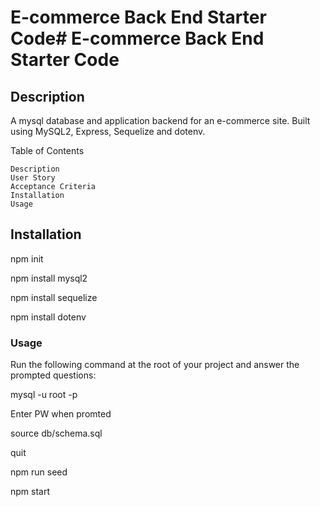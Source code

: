 # E-commerce Back End Starter Code# E-commerce Back End Starter Code

## Description
 A mysql database and application backend for an e-commerce site. Built using MySQL2, Express, Sequelize and dotenv.
 
Table of Contents

    Description
    User Story
    Acceptance Criteria
    Installation
    Usage

## Installation


npm init

npm install mysql2

npm install sequelize

npm install dotenv
### Usage


Run the following command at the root of your project and answer the prompted questions:

mysql -u root -p

Enter PW when promted

source db/schema.sql

quit

npm run seed

npm start
